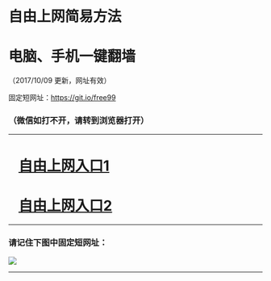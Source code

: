 ﻿# 自由上网简易方法

# 电脑、手机一键翻墙

（2017/10/09 更新，网址有效）

固定短网址：https://git.io/free99

### （微信如打不开，请转到浏览器打开）


***





# &nbsp;&nbsp; <a href="http://ft1750731206.fwq-tz-1001.info/fwqtz01.html?t=10090019597 " target="_blank">自由上网入口1</a>
# &nbsp;&nbsp; <a href="http://ft2265024306.fwq-tz-1002.info/fwqtz02.html?t=100900128064 " target="_blank">自由上网入口2</a>
***

### 请记住下图中固定短网址：

<img src="https://s3-us-west-2.amazonaws.com/fwq-1001/yjfq-20170905okok.png" /> 


***

